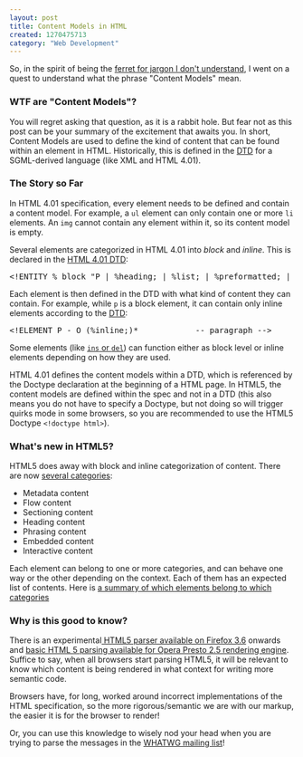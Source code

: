 ```yaml
--- 
layout: post
title: Content Models in HTML
created: 1270475713
category: "Web Development"
---
```

<p>So, in the spirit of being the <a href="http://nimbupani.com/font-in-your-face.html">ferret for jargon I don't understand</a>, I went on a quest to understand what the phrase "Content Models" mean. </p>

<h3>WTF are "Content Models"?</h3>
<p>You will regret asking that question, as it is a rabbit hole. But fear not as this post can be your summary of the excitement that awaits you. In short, Content Models are used to define the kind of content that can be found within an element in HTML. Historically, this is defined in the <a href="http://en.wikipedia.org/wiki/Document_Type_Definition">DTD</a> for a SGML-derived language (like XML and HTML 4.01).</p>

<h3>The Story so Far</h3>
<p>In HTML 4.01 specification, every element needs to be defined and contain a content model. For example, a <code>ul</code> element can only contain one or more <code>li</code> elements. An <code>img</code> cannot contain any element within it, so its content model is empty.</p>

<p>Several elements are categorized in HTML 4.01 into <em>block</em> and <em>inline</em>. This is declared in the <a href="http://www.w3.org/TR/REC-html40/sgml/dtd.html#block">HTML 4.01  DTD</a>:</p>

<pre>&lt;!ENTITY % block &quot;P | %heading; | %list; | %preformatted; | DL | DIV | NOSCRIPT | BLOCKQUOTE | FORM | HR | TABLE | FIELDSET | ADDRESS&quot;&gt;and&lt;!ENTITY % inline &quot;#PCDATA | %fontstyle; | %phrase; | %special; | %formctrl;&quot;&gt;</pre>

<p>Each element is then defined in the DTD with what kind of content they can contain. For example, while <code>p</code> is a block element, it can contain only inline elements according to the <a href="http://www.w3.org/TR/REC-html40/struct/text.html#edef-P">DTD</a>:</p>

<pre>&lt;!ELEMENT P - O (%inline;)*            -- paragraph --&gt;</pre>

<p>Some elements (like <a href="http://www.w3.org/TR/REC-html40/struct/text.html#edef-ins"><code>ins</code> or <code>del</code></a>) can function either as block level or inline elements depending on how they are used. </p>

<p>HTML 4.01 defines the content models within a DTD, which is referenced by the Doctype declaration at the beginning of a HTML page. In HTML5, the content models are defined within the spec and not in a DTD (this also means you do not have to specify a Doctype, but not doing so will trigger quirks mode in some browsers, so you are recommended to use the HTML5 Doctype <code>&lt;!doctype html&gt;</code>).</p>


<h3>What's new in HTML5?</h3>

<p>HTML5 does away with block and inline categorization of content. There are now <a href="http://www.whatwg.org/specs/web-apps/current-work/multipage/content-models.html#content-models">several categories</a>:</p>

<ul>
<li>Metadata content</li>
<li>Flow content</li>
<li>Sectioning content</li>
<li>Heading content</li>
<li>Phrasing content</li>
<li>Embedded content</li>
<li>Interactive content</li>
</ul>

<p>Each element can belong to one or more categories, and can behave one way or the other depending on the context. Each of them has an expected list of contents. Here is <a href="http://www.whatwg.org/specs/web-apps/current-work/multipage/section-index.html#element-content-categories">a summary of which elements belong to which categories</a></p>

<h3>Why is this good to know?</h3>
<p>There is an experimental<a href="http://www.iandevlin.com/blog/2010/01/html5/enabling-the-html5-parser-in-firefox-3-6"> HTML5 parser available on Firefox 3.6</a> onwards and <a href="http://www.opera.com/docs/specs/presto25/#html5">basic HTML 5 parsing available for Opera Presto 2.5 rendering engine</a>. Suffice to say, when all browsers start parsing HTML5, it will be relevant to know which content is being rendered in what context for writing more semantic code.</p>
<p>Browsers have, for long, worked around incorrect implementations of the HTML specification, so the more rigorous/semantic we are with our markup, the easier it is for the browser to render!</p>
<p>Or, you can use this knowledge to wisely nod your head when you are trying to parse the messages in the <a href="http://www.whatwg.org/mailing-list">WHATWG mailing list</a>!</p> 
